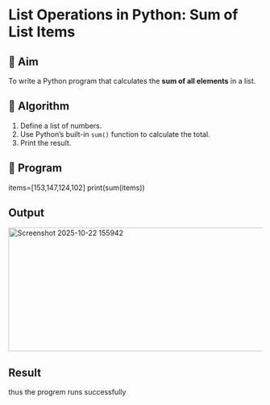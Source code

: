 # List Operations in Python: Sum of List Items

## 🎯 Aim
To write a Python program that calculates the **sum of all elements** in a list.

## 🧠 Algorithm
1. Define a list of numbers.
2. Use Python’s built-in `sum()` function to calculate the total.
3. Print the result.

## 🧾 Program
items=[153,147,124,102]
print(sum(items))
## Output
<img width="1190" height="246" alt="Screenshot 2025-10-22 155942" src="https://github.com/user-attachments/assets/c4f0f824-5515-416e-a471-2f6ff609a9ca" />

## Result
thus the progrem runs successfully
